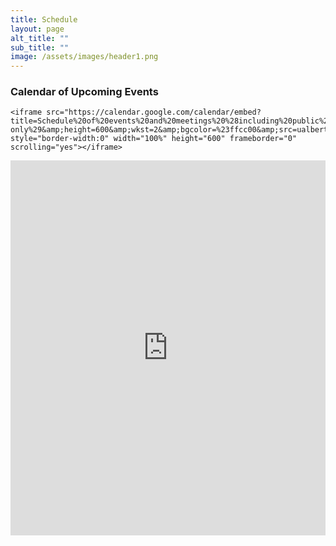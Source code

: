 ```yaml
---
title: Schedule
layout: page
alt_title: ""
sub_title: ""
image: /assets/images/header1.png
---
```


<div class="span9">
  <h3>Calendar of Upcoming Events</h3>
    
	<iframe src="https://calendar.google.com/calendar/embed?title=Schedule%20of%20events%20and%20meetings%20%28including%20public%20and%20member-only%29&amp;height=600&amp;wkst=2&amp;bgcolor=%23ffcc00&amp;src=ualberta.ca_dec67td28d77j9c3aor74ubouk%40group.calendar.google.com&amp;color=%235F6B02&amp;src=ualberta.ca_qgif15rsubtjo4r0kr4accsnfg%40group.calendar.google.com&amp;color=%23333333&amp;ctz=America%2FEdmonton" style="border-width:0" width="100%" height="600" frameborder="0" scrolling="yes"></iframe>
  
  <iframe src="https://calendar.google.com/calendar/embed?height=600&amp;wkst=1&amp;bgcolor=%23FFFFFF&amp;src=ualberta.ca_dec67td28d77j9c3aor74ubouk%40group.calendar.google.com&amp;color=%235F6B02&amp;src=ualberta.ca_qgif15rsubtjo4r0kr4accsnfg%40group.calendar.google.com&amp;color=%23333333&amp;ctz=America%2FEdmonton" style="border-width:0" width="100%" height="600" frameborder="0" scrolling="yes"></iframe>
  
</div>
